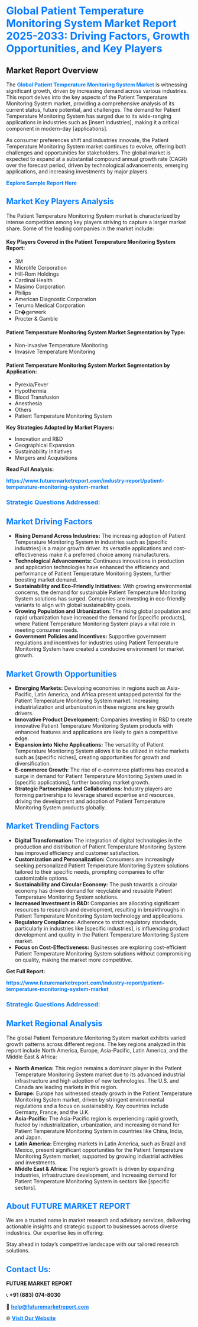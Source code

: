 <h1 style="color: #007BFF;">Global Patient Temperature Monitoring System Market Report 2025-2033: Driving Factors, Growth Opportunities, and Key Players</h1>

<section id="overview">
<h2>Market Report Overview</h2>
<p>The <a href="https://www.futuremarketreport.com/industry-report/patient-temperature-monitoring-system-market" style="color: #007BFF; text-decoration: none;"><strong>Global Patient Temperature Monitoring System Market</strong></a> is witnessing significant growth, driven by increasing demand across various industries. This report delves into the key aspects of the Patient Temperature Monitoring System market, providing a comprehensive analysis of its current status, future potential, and challenges. The demand for Patient Temperature Monitoring System has surged due to its wide-ranging applications in industries such as [insert industries], making it a critical component in modern-day [applications].</p>
<p>As consumer preferences shift and industries innovate, the Patient Temperature Monitoring System market continues to evolve, offering both challenges and opportunities for stakeholders. The global market is expected to expand at a substantial compound annual growth rate (CAGR) over the forecast period, driven by technological advancements, emerging applications, and increasing investments by major players.</p>
</section>

<section id="overview">
<p><a href="https://www.futuremarketreport.com/request-sample/reportId=119900" style="color: #007BFF; text-decoration: none;"><strong>Explore Sample Report Here</strong></a></p>
</section>

<section id="key-players">
<h2 style="color: #007BFF;">Market Key Players Analysis</h2>
<p>The Patient Temperature Monitoring System market is characterized by intense competition among key players striving to capture a larger market share. Some of the leading companies in the market include:</p>
<h4>Key Players Covered in the Patient Temperature Monitoring System Report:</h4>
<ul><li>3M</li><li>Microlife Corporation</li><li>Hill-Rom Holdings</li><li>Cardinal Health</li><li>Masimo Corporation</li><li>Philips</li><li>American Diagnostic Corporation</li><li>Terumo Medical Corporation</li><li>Dr�gerwerk</li><li>Procter &amp; Gamble</li></ul>
<h4>Patient Temperature Monitoring System Market Segmentation by Type:</h4>
<ul><li>Non-invasive Temperature Monitoring</li><li>Invasive Temperature Monitoring</li></ul>

<h4>Patient Temperature Monitoring System Market Segmentation by Application:</h4>
<ul><li>Pyrexia/Fever</li><li>Hypothermia</li><li>Blood Transfusion</li><li>Anesthesia</li><li>Others</li><li>Patient Temperature Monitoring System</li></ul>
<p><strong>Key Strategies Adopted by Market Players:</strong></p>
<ul>
<li>Innovation and R&D</li>
<li>Geographical Expansion</li>
<li>Sustainability Initiatives</li>
<li>Mergers and Acquisitions</li>
</ul>
</section>

<section>
<p><strong>Read Full Analysis: </strong></p><a href="https://www.futuremarketreport.com/industry-report/patient-temperature-monitoring-system-market" style="color: #007BFF; text-decoration: none;"><strong>https://www.futuremarketreport.com/industry-report/patient-temperature-monitoring-system-market</strong></a>
<h3 style="color: #007BFF;">Strategic Questions Addressed:</h3>
</section>

<section id="driving-factors">
<h2 style="color: #007BFF;">Market Driving Factors</h2>
<ul>
<li><strong>Rising Demand Across Industries:</strong> The increasing adoption of Patient Temperature Monitoring System in industries such as [specific industries] is a major growth driver. Its versatile applications and cost-effectiveness make it a preferred choice among manufacturers.</li>
<li><strong>Technological Advancements:</strong> Continuous innovations in production and application technologies have enhanced the efficiency and performance of Patient Temperature Monitoring System, further boosting market demand.</li>
<li><strong>Sustainability and Eco-Friendly Initiatives:</strong> With growing environmental concerns, the demand for sustainable Patient Temperature Monitoring System solutions has surged. Companies are investing in eco-friendly variants to align with global sustainability goals.</li>
<li><strong>Growing Population and Urbanization:</strong> The rising global population and rapid urbanization have increased the demand for [specific products], where Patient Temperature Monitoring System plays a vital role in meeting consumer needs.</li>
<li><strong>Government Policies and Incentives:</strong> Supportive government regulations and incentives for industries using Patient Temperature Monitoring System have created a conducive environment for market growth.</li>
</ul>
</section>

<section id="growth-opportunities">
<h2 style="color: #007BFF;">Market Growth Opportunities</h2>
<ul>
<li><strong>Emerging Markets:</strong> Developing economies in regions such as Asia-Pacific, Latin America, and Africa present untapped potential for the Patient Temperature Monitoring System market. Increasing industrialization and urbanization in these regions are key growth drivers.</li>
<li><strong>Innovative Product Development:</strong> Companies investing in R&D to create innovative Patient Temperature Monitoring System products with enhanced features and applications are likely to gain a competitive edge.</li>
<li><strong>Expansion into Niche Applications:</strong> The versatility of Patient Temperature Monitoring System allows it to be utilized in niche markets such as [specific niches], creating opportunities for growth and diversification.</li>
<li><strong>E-commerce Growth:</strong> The rise of e-commerce platforms has created a surge in demand for Patient Temperature Monitoring System used in [specific applications], further boosting market growth.</li>
<li><strong>Strategic Partnerships and Collaborations:</strong> Industry players are forming partnerships to leverage shared expertise and resources, driving the development and adoption of Patient Temperature Monitoring System products globally.</li>
</ul>
</section>

<section id="trending-factors">
<h2 style="color: #007BFF;">Market Trending Factors</h2>
<ul>
<li><strong>Digital Transformation:</strong> The integration of digital technologies in the production and distribution of Patient Temperature Monitoring System has improved efficiency and customer satisfaction.</li>
<li><strong>Customization and Personalization:</strong> Consumers are increasingly seeking personalized Patient Temperature Monitoring System solutions tailored to their specific needs, prompting companies to offer customizable options.</li>
<li><strong>Sustainability and Circular Economy:</strong> The push towards a circular economy has driven demand for recyclable and reusable Patient Temperature Monitoring System solutions.</li>
<li><strong>Increased Investment in R&D:</strong> Companies are allocating significant resources to research and development, resulting in breakthroughs in Patient Temperature Monitoring System technology and applications.</li>
<li><strong>Regulatory Compliance:</strong> Adherence to strict regulatory standards, particularly in industries like [specific industries], is influencing product development and quality in the Patient Temperature Monitoring System market.</li>
<li><strong>Focus on Cost-Effectiveness:</strong> Businesses are exploring cost-efficient Patient Temperature Monitoring System solutions without compromising on quality, making the market more competitive.</li>
</ul>
</section>

<section>
<p><strong>Get Full Report: </strong></p><a href="https://www.futuremarketreport.com/industry-report/patient-temperature-monitoring-system-market" style="color: #007BFF; text-decoration: none;"><strong>https://www.futuremarketreport.com/industry-report/patient-temperature-monitoring-system-market</strong></a>
<h3 style="color: #007BFF;">Strategic Questions Addressed:</h3>
</section>


<section id="regional-analysis">
<h2 style="color: #007BFF;">Market Regional Analysis</h2>
<p>The global Patient Temperature Monitoring System market exhibits varied growth patterns across different regions. The key regions analyzed in this report include North America, Europe, Asia-Pacific, Latin America, and the Middle East & Africa:</p>
<ul>
<li><strong>North America:</strong> This region remains a dominant player in the Patient Temperature Monitoring System market due to its advanced industrial infrastructure and high adoption of new technologies. The U.S. and Canada are leading markets in this region.</li>
<li><strong>Europe:</strong> Europe has witnessed steady growth in the Patient Temperature Monitoring System market, driven by stringent environmental regulations and a focus on sustainability. Key countries include Germany, France, and the U.K.</li>
<li><strong>Asia-Pacific:</strong> The Asia-Pacific region is experiencing rapid growth, fueled by industrialization, urbanization, and increasing demand for Patient Temperature Monitoring System in countries like China, India, and Japan.</li>
<li><strong>Latin America:</strong> Emerging markets in Latin America, such as Brazil and Mexico, present significant opportunities for the Patient Temperature Monitoring System market, supported by growing industrial activities and investments.</li>
<li><strong>Middle East & Africa:</strong> The region’s growth is driven by expanding industries, infrastructure development, and increasing demand for Patient Temperature Monitoring System in sectors like [specific sectors].</li>
</ul>
</section>

<footer>
<h2 style="color: #007BFF;">About FUTURE MARKET REPORT</h2>
<p>We are a trusted name in market research and advisory services, delivering actionable insights and strategic support to businesses across diverse industries. Our expertise lies in offering:</p>

<p>Stay ahead in today’s competitive landscape with our tailored research solutions.</p>

<h2 style="color: #007BFF;">Contact Us:</h2>
<p><strong>FUTURE MARKET REPORT</strong></p>
<p>📞 <strong>+91 (883) 074-8030</strong></p>
<p>📧 <strong><a href="mailto:help@futuremarketreport.com" style="color: #007BFF;">help@futuremarketreport.com</a></strong></p>
<p>🌐 <strong><a href="https://www.futuremarketreport.com/" style="color: #007BFF;">Visit Our Website</a></strong></p>
</footer>